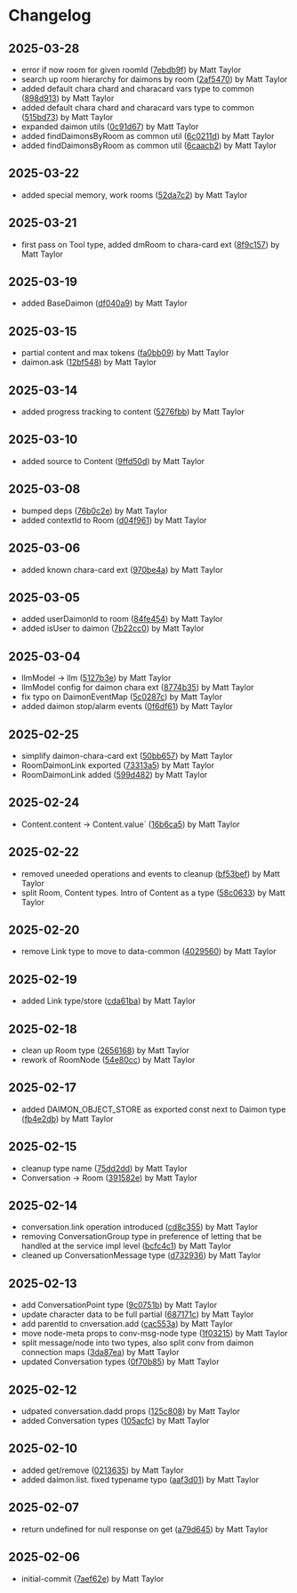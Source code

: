 # Changelog


## 2025-03-28
- error if now room for given roomId ([7ebdb9f](https://github.com/mjt-services/daimon-common-2025/commit/7ebdb9f5698ebcc446c5521148f383246b080d2f)) by Matt Taylor
- search up room hierarchy for daimons by room ([2af5470](https://github.com/mjt-services/daimon-common-2025/commit/2af547088bc24bfc921a38ce35c55614ff84e3fd)) by Matt Taylor
- added default chara chard and characard vars type to common ([898d913](https://github.com/mjt-services/daimon-common-2025/commit/898d913848debfba57ef5b65c1f08a4fee72ba7f)) by Matt Taylor
- added default chara chard and characard vars type to common ([515bd73](https://github.com/mjt-services/daimon-common-2025/commit/515bd73008e9637b721ea96ac8e0bea2ca87edc6)) by Matt Taylor
- expanded daimon utils ([0c91d67](https://github.com/mjt-services/daimon-common-2025/commit/0c91d67d6be8b78c352000dbbff2618478c331fc)) by Matt Taylor
- added findDaimonsByRoom as common util ([6c0211d](https://github.com/mjt-services/daimon-common-2025/commit/6c0211d83a01982b5fa700165b7c432fe755bb2e)) by Matt Taylor
- added findDaimonsByRoom as common util ([6caacb2](https://github.com/mjt-services/daimon-common-2025/commit/6caacb27b58130876ed769d1d3bf2799960add70)) by Matt Taylor

## 2025-03-22
- added special memory, work rooms ([52da7c2](https://github.com/mjt-services/daimon-common-2025/commit/52da7c214fef037de7c9f0efbd4a7576372a6387)) by Matt Taylor

## 2025-03-21
- first pass on Tool type, added dmRoom to chara-card ext ([8f9c157](https://github.com/mjt-services/daimon-common-2025/commit/8f9c1572d16dbfac2b92bd4794da0942008e4214)) by Matt Taylor

## 2025-03-19
- added BaseDaimon ([df040a9](https://github.com/mjt-services/daimon-common-2025/commit/df040a92e9e9237f3b135f884246bdfd21c49059)) by Matt Taylor

## 2025-03-15
- partial content and max tokens ([fa0bb09](https://github.com/mjt-services/daimon-common-2025/commit/fa0bb097d96347c116fe83ea6656eccd1d154930)) by Matt Taylor
- daimon.ask ([12bf548](https://github.com/mjt-services/daimon-common-2025/commit/12bf5488079aebc70f4c276ae25ea5c59489738d)) by Matt Taylor

## 2025-03-14
- added progress tracking to content ([5276fbb](https://github.com/mjt-services/daimon-common-2025/commit/5276fbbe9e4e98f304d6901ff3804f4a649e78e2)) by Matt Taylor

## 2025-03-10
- added source to Content ([9ffd50d](https://github.com/mjt-services/daimon-common-2025/commit/9ffd50d2aa6deab06b9b6c08c479b66dfcefc5b3)) by Matt Taylor

## 2025-03-08
- bumped deps ([76b0c2e](https://github.com/mjt-services/daimon-common-2025/commit/76b0c2e829e5e0265a822a075df688781d327252)) by Matt Taylor
- added contextId to Room ([d04f961](https://github.com/mjt-services/daimon-common-2025/commit/d04f96197fcd4fc4d0c0c462933337865eaaf17b)) by Matt Taylor

## 2025-03-06
- added known chara-card ext ([970be4a](https://github.com/mjt-services/daimon-common-2025/commit/970be4a50a6192fd6fea5d53797309af77450337)) by Matt Taylor

## 2025-03-05
- added userDaimonId to room ([84fe454](https://github.com/mjt-services/daimon-common-2025/commit/84fe454470c554a0ac70e10f783f271b7113a820)) by Matt Taylor
- added isUser to daimon ([7b22cc0](https://github.com/mjt-services/daimon-common-2025/commit/7b22cc0a635a5e0201b651d9df6b280768e439cd)) by Matt Taylor

## 2025-03-04
- llmModel -> llm ([5127b3e](https://github.com/mjt-services/daimon-common-2025/commit/5127b3eab38c8f0164ba1fa22f97c2861cbf407e)) by Matt Taylor
- llmModel config for daimon chara ext ([8774b35](https://github.com/mjt-services/daimon-common-2025/commit/8774b35a3dacbb112abffcd0c0ecdbce51bde32b)) by Matt Taylor
- fix typo on DaimonEventMap ([5c0287c](https://github.com/mjt-services/daimon-common-2025/commit/5c0287c11c353eae17f0a0ebf563a5b7433eb607)) by Matt Taylor
- added daimon stop/alarm events ([0f6df61](https://github.com/mjt-services/daimon-common-2025/commit/0f6df61937489f77c37ab9aa6cebd27030ab7973)) by Matt Taylor

## 2025-02-25
- simplify daimon-chara-card ext ([50bb657](https://github.com/mjt-services/daimon-common-2025/commit/50bb657ac94744ea77e6c0132bccf2a6cae9beb1)) by Matt Taylor
- RoomDaimonLink exported ([73313a5](https://github.com/mjt-services/daimon-common-2025/commit/73313a5927e9b0268e0e15892c8816f2b348c40b)) by Matt Taylor
- RoomDaimonLink added ([599d482](https://github.com/mjt-services/daimon-common-2025/commit/599d4828c12e9cd961921581c075d9c597ca0b72)) by Matt Taylor

## 2025-02-24
- Content.content -> Content.value` ([16b6ca5](https://github.com/mjt-services/daimon-common-2025/commit/16b6ca5d248557337c281b343e00ffc5bf84224a)) by Matt Taylor

## 2025-02-22
- removed uneeded operations and events to cleanup ([bf53bef](https://github.com/mjt-services/daimon-common-2025/commit/bf53bef5e7eceafd7001276af78f464766437452)) by Matt Taylor
- split Room, Content types. Intro of Content as a type ([58c0633](https://github.com/mjt-services/daimon-common-2025/commit/58c06335f2af4da77989d16fe7ff279dd606527e)) by Matt Taylor

## 2025-02-20
- remove Link type to move to data-common ([4029560](https://github.com/mjt-services/daimon-common-2025/commit/402956068a885b6737dd080e0d3b3b9171512ea6)) by Matt Taylor

## 2025-02-19
- added Link type/store ([cda61ba](https://github.com/mjt-services/daimon-common-2025/commit/cda61ba8e4c18000f028de2c1fe68b89551436b2)) by Matt Taylor

## 2025-02-18
- clean up Room type ([2656168](https://github.com/mjt-services/daimon-common-2025/commit/2656168ac5a51ede6a670e1c07db484c06f8ccad)) by Matt Taylor
- rework of RoomNode ([54e80cc](https://github.com/mjt-services/daimon-common-2025/commit/54e80ccb56e23dee0f720783f6c9f145b9a1c15f)) by Matt Taylor

## 2025-02-17
- added DAIMON_OBJECT_STORE as exported const next to Daimon type ([fb4e2db](https://github.com/mjt-services/daimon-common-2025/commit/fb4e2db81229b7797cb36c2678f572c0df2b0137)) by Matt Taylor

## 2025-02-15
- cleanup type name ([75dd2dd](https://github.com/mjt-services/daimon-common-2025/commit/75dd2dd5238d081f93dc05763afd175c46d75fc7)) by Matt Taylor
- Conversation -> Room ([391582e](https://github.com/mjt-services/daimon-common-2025/commit/391582e189fe5bf591f50803a8e285bbccf06f09)) by Matt Taylor

## 2025-02-14
- conversation.link operation introduced ([cd8c355](https://github.com/mjt-services/daimon-common-2025/commit/cd8c3558eac076a527e1a9fdc722c39a7fac9d12)) by Matt Taylor
- removing ConversationGroup type in preference of letting that be handled at the service impl level ([bcfc4c1](https://github.com/mjt-services/daimon-common-2025/commit/bcfc4c1b977e43c906f2cf3da764d03bfff29f4d)) by Matt Taylor
- cleaned up ConversationMessage type ([d732936](https://github.com/mjt-services/daimon-common-2025/commit/d7329361c371a1aa10bc14e4fc7c6cdb5d9e1458)) by Matt Taylor

## 2025-02-13
- add ConversationPoint type ([9c0751b](https://github.com/mjt-services/daimon-common-2025/commit/9c0751bb82a8b90577ce7e1695ff46b3ca29d67c)) by Matt Taylor
- update character data to be full partial ([687171c](https://github.com/mjt-services/daimon-common-2025/commit/687171c6eac7b58b133f9889cde1c5e79c27a387)) by Matt Taylor
- add parentId to cnversation.add ([cac553a](https://github.com/mjt-services/daimon-common-2025/commit/cac553add52dbdfb3405fb597bce99a185a61c42)) by Matt Taylor
- move node-meta props to conv-msg-node type ([1f03215](https://github.com/mjt-services/daimon-common-2025/commit/1f032153063ffc9a0fdaca46614f58a9f6e4efd7)) by Matt Taylor
- split message/node into two types, also split conv from daimon connection maps ([3da87ea](https://github.com/mjt-services/daimon-common-2025/commit/3da87ea1bb3dc97635ec6e4d96d0a6a48f603fad)) by Matt Taylor
- updated Conversation types ([0f70b85](https://github.com/mjt-services/daimon-common-2025/commit/0f70b85a9d1e41e9c3befff4d51b503a328c1bba)) by Matt Taylor

## 2025-02-12
- udpated conversation.dadd props ([125c808](https://github.com/mjt-services/daimon-common-2025/commit/125c808a918460cfdf5bac3fbb564e7a7b39657c)) by Matt Taylor
- added Conversation types ([105acfc](https://github.com/mjt-services/daimon-common-2025/commit/105acfc873ea5210560300d580f3d5a4f0aa4b09)) by Matt Taylor

## 2025-02-10
- added get/remove ([0213635](https://github.com/mjt-services/daimon-common-2025/commit/0213635f79b72c89bad3e0e8da1044659328185c)) by Matt Taylor
- added daimon.list. fixed typename typo ([aaf3d01](https://github.com/mjt-services/daimon-common-2025/commit/aaf3d0108b83639fcd4c2e49f20f917ff7e0cea5)) by Matt Taylor

## 2025-02-07
- return undefined for null response on get ([a79d645](https://github.com/mjt-services/daimon-common-2025/commit/a79d6458b121d9729aaaf24d09b9fab4af39d37f)) by Matt Taylor

## 2025-02-06
- initial-commit ([7aef62e](https://github.com/mjt-services/daimon-common-2025/commit/7aef62ea1208d88dda5198ec8e113db75ac45cb3)) by Matt Taylor

